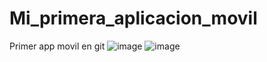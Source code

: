# Mi_primera_aplicacion_movil
Primer app movil en git 
![image](https://user-images.githubusercontent.com/101907265/173692762-adc9fc0f-f29d-4ae1-8d63-c100faea658c.png)
![image](https://user-images.githubusercontent.com/101907265/173692802-8310d52f-fdab-4214-95ef-da7fa985c57c.png)
